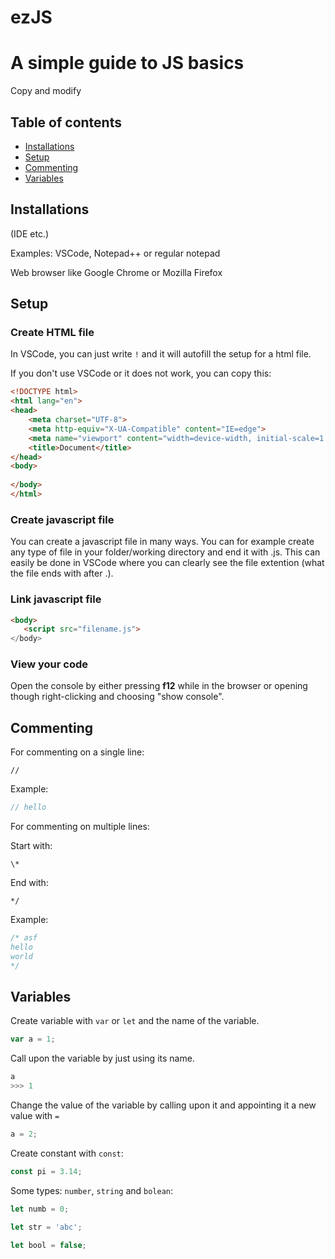 # ezJS

# A simple guide to JS basics

Copy and modify

## Table of contents

- [Installations](#installations)
- [Setup](#setup)
- [Commenting](#commenting)
- [Variables](#variables)

## Installations
(IDE etc.)

Examples: VSCode, Notepad++ or regular notepad

Web browser like Google Chrome or Mozilla Firefox

## Setup

### Create HTML file

In VSCode, you can just write `!` and it will autofill the setup for a html file.

If you don't use VSCode or it does not work, you can copy this:

```html
<!DOCTYPE html>
<html lang="en">
<head>
    <meta charset="UTF-8">
    <meta http-equiv="X-UA-Compatible" content="IE=edge">
    <meta name="viewport" content="width=device-width, initial-scale=1.0">
    <title>Document</title>
</head>
<body>
    
</body>
</html>
```

### Create javascript file

You can create a javascript file in many ways. You can for example create any type of file in your folder/working directory and end it with .js. This can easily be done in VSCode where you can clearly see the file extention (what the file ends with after .).

### Link javascript file

```html
<body>
   <script src="filename.js"> 
</body>
```

### View your code

Open the console by either pressing **f12** while in the browser or opening though right-clicking and choosing "show console".

## Commenting

For commenting on a single line:

`//`

Example:
```javascript
// hello
```
For commenting on multiple lines:

Start with:

`\*`

End with:

`*/`

Example:

```js
/* asf
hello
world
*/
```

## Variables

Create variable with `var` or `let` and the name of the variable.

```js
var a = 1;
```

Call upon the variable by just using its name.

```js
a
>>> 1 
```

Change the value of the variable by calling upon it and appointing it a new value with `=`

```js
a = 2;
```

Create constant with `const`:

```js
const pi = 3.14;
```

Some types: `number`, `string` and `bolean`:

```js
let numb = 0;

let str = 'abc';

let bool = false;
```